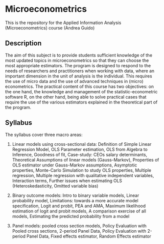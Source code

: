 # Microeconometrics
This is the repository for the Applied Information Analysis (Microeconometrics) course (Andrea Guido)

## Description

The aim of this subject is to provide students sufficient knowledge of the most updated topics in microeconometrics so that they can choose the most appropriate estimators. The program is designed to respond to the needs of researchers and practitioners when working with data, where an important dimension in the unit of analysis is the individual. This requires the use of micro data and the use of advanced techniques in (micro) econometrics. The practical content of this course has two objectives: on the one hand, the knowledge and management of the statistic-econometric software R, on the other hand, being able to solve practical cases that require the use of the various estimators explained in the theoretical part of the program.

## Syllabus

The syllabus cover three macro areas:

1. Linear models using cross-sectional data: Definition of Simple Linear Regression Model, OLS Parameter estimation, OLS from Algebra to Inference, Goodness of fit, Case-study: CEOs salary determinants, Theoretical Assumptions of linear models (Gauss-Markov), Properties of OLS estimator under Gauss-Markov assumptions, Asymptotic properties, Monte-Carlo Simulation to study OLS properties, Multiple regression, Multiple regression with qualitative independent variables, Interaction terms, Further issues when estimating OLS (Heteroskedasticity, Omitted variable bias)

2. Binary outcome models: Intro to binary variable models, Linear probability model, Limitations: towards a more accurate model specification, Logit and probit, PEA and AMA, Maximum likelihood estimation of logit and probit models, A comparison exercise of all models, Estimating the predicted probability from a model

3. Panel models: pooled cross section models, Policy Evaluation with Pooled cross sections, 2-period Panel Data, Policy Evaluation with 2-period Panel Data, Fixed effects estimator, Random Effects estimator
